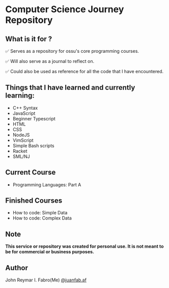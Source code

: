 # Computer Science Journey Repository

## What is it for ?

✅ Serves as a repository for ossu's core programming courses.

✅ Will also serve as a journal to reflect on.

✅ Could also be used as reference for all the code that I have encountered.


## Things that I have learned and currently learning:

- C++ Syntax
- JavaScript 
- Beginner Typescript 
- HTML
- CSS
- NodeJS
- VimScript 
- Simple Bash scripts
- Racket
- SML/NJ


## Current Course

- Programming Languages: Part A

## Finished Courses

- How to code: Simple Data
- How to code: Complex Data

## Note

**This service or repository was created for personal use. It is not meant to be for commercial or business purposes.**

## Author

John Reymar I. Fabro(Me)
[@juanfab.af](https://www.instagram.com/juanfab.af/)

